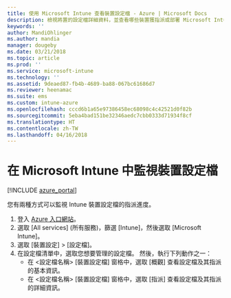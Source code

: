 ```yaml
---
title: 使用 Microsoft Intune 查看裝置設定檔 - Azure | Microsoft Docs
description: 檢視將置的設定檔詳細資料，並查看哪些裝置獲指派或部署 Microsoft Intune 裝置設定檔。
keywords: ''
author: MandiOhlinger
ms.author: mandia
manager: dougeby
ms.date: 03/21/2018
ms.topic: article
ms.prod: ''
ms.service: microsoft-intune
ms.technology: ''
ms.assetid: 9deaed87-fb4b-4689-ba88-067bc61686d7
ms.reviewer: heenamac
ms.suite: ems
ms.custom: intune-azure
ms.openlocfilehash: cccd6b1a65e97386458ec68098c4c42521d0f82b
ms.sourcegitcommit: 5eba4bad151be32346aedc7cbb0333d71934f8cf
ms.translationtype: HT
ms.contentlocale: zh-TW
ms.lasthandoff: 04/16/2018
---
```

# <a name="monitor-device-profiles-in-microsoft-intune"></a>在 Microsoft Intune 中監視裝置設定檔

[!INCLUDE [azure_portal](./includes/azure_portal.md)]

您有兩種方式可以監視 Intune 裝置設定檔的指派進度。

1. 登入 [Azure 入口網站](https://portal.azure.com)。
2. 選取 [All services] (所有服務)，篩選 [Intune]，然後選取 [Microsoft Intune]。
3. 選取 [裝置設定] > [設定檔]。
4. 在設定檔清單中，選取您想要管理的設定檔。 然後，執行下列動作之一：
    - 在 <設定檔名稱> [裝置設定檔] 窗格中，選取 [概觀] 查看設定檔及其指派的基本資訊。
    - 在 <設定檔名稱> [裝置設定檔] 窗格中，選取 [指派] 查看設定檔及其指派的詳細資訊。

